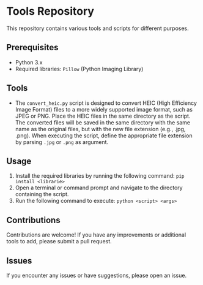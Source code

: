 # Tools Repository

This repository contains various tools and scripts for different purposes.

## Prerequisites
- Python 3.x
- Required libraries: `Pillow` (Python Imaging Library)

## Tools
- The `convert_heic.py` script is designed to convert HEIC (High Efficiency Image Format) files to a more widely supported image format, such as JPEG or PNG. Place the HEIC files in the same directory as the script. The converted files will be saved in the same directory with the same name as the original files, but with the new file extension (e.g., .jpg, .png). When executing the script, define the appropriate file extension by parsing `.jpg` or `.png` as argument.

## Usage
1. Install the required libraries by running the following command: `pip install <librarie>`
3. Open a terminal or command prompt and navigate to the directory containing the script.
4. Run the following command to execute: `python <script> <args>`

## Contributions
Contributions are welcome! If you have any improvements or additional tools to add, please submit a pull request.

## Issues
If you encounter any issues or have suggestions, please open an issue.